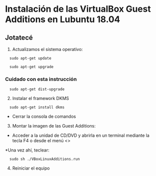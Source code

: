 # Instalación de las VirtualBox Guest Additions en Lubuntu 18.04 
## Jotatecé
1. Actualizamos el sistema operativo:
```
  sudo apt-get update
```
```
  sudo apt-get upgrade
```
### Cuidado con esta instrucción
```
  sudo apt-get dist-upgrade
```
2. Instalar el framework DKMS
```
  sudo apt-get install dkms
```
* Cerrar la consola de comandos

3. Montar la imagen de las Guest Additions:
* Acceder a la unidad de CD/DVD y abrirla en un terminal mediante la tecla F4 o desde el menú <<Herramientas>>

*Una vez ahí, teclear:
```
  sudo sh ./VBoxLinuxAdditions.run
```
4. Reiniciar el equipo
